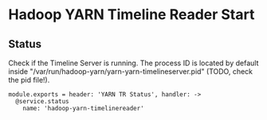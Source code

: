 
# Hadoop YARN Timeline Reader Start

## Status

Check if the Timeline Server is running. The process ID is located by default
inside "/var/run/hadoop-yarn/yarn-yarn-timelineserver.pid" (TODO, check the pid file!).

    module.exports = header: 'YARN TR Status', handler: ->
      @service.status
        name: 'hadoop-yarn-timelinereader'
